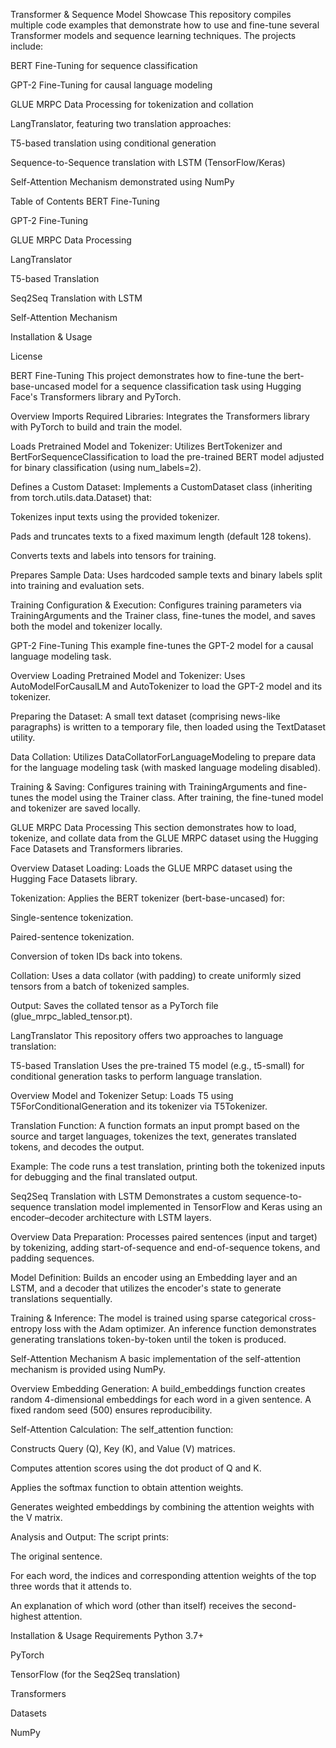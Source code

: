 Transformer & Sequence Model Showcase
This repository compiles multiple code examples that demonstrate how to use and fine-tune several Transformer models and sequence learning techniques. The projects include:

BERT Fine-Tuning for sequence classification

GPT-2 Fine-Tuning for causal language modeling

GLUE MRPC Data Processing for tokenization and collation

LangTranslator, featuring two translation approaches:

T5-based translation using conditional generation

Sequence-to-Sequence translation with LSTM (TensorFlow/Keras)

Self-Attention Mechanism demonstrated using NumPy

Table of Contents
BERT Fine-Tuning

GPT-2 Fine-Tuning

GLUE MRPC Data Processing

LangTranslator

T5-based Translation

Seq2Seq Translation with LSTM

Self-Attention Mechanism

Installation & Usage

License

BERT Fine-Tuning
This project demonstrates how to fine-tune the bert-base-uncased model for a sequence classification task using Hugging Face's Transformers library and PyTorch.

Overview
Imports Required Libraries:
Integrates the Transformers library with PyTorch to build and train the model.

Loads Pretrained Model and Tokenizer:
Utilizes BertTokenizer and BertForSequenceClassification to load the pre-trained BERT model adjusted for binary classification (using num_labels=2).

Defines a Custom Dataset:
Implements a CustomDataset class (inheriting from torch.utils.data.Dataset) that:

Tokenizes input texts using the provided tokenizer.

Pads and truncates texts to a fixed maximum length (default 128 tokens).

Converts texts and labels into tensors for training.

Prepares Sample Data:
Uses hardcoded sample texts and binary labels split into training and evaluation sets.

Training Configuration & Execution:
Configures training parameters via TrainingArguments and the Trainer class, fine-tunes the model, and saves both the model and tokenizer locally.

GPT-2 Fine-Tuning
This example fine-tunes the GPT-2 model for a causal language modeling task.

Overview
Loading Pretrained Model and Tokenizer:
Uses AutoModelForCausalLM and AutoTokenizer to load the GPT-2 model and its tokenizer.

Preparing the Dataset:
A small text dataset (comprising news-like paragraphs) is written to a temporary file, then loaded using the TextDataset utility.

Data Collation:
Utilizes DataCollatorForLanguageModeling to prepare data for the language modeling task (with masked language modeling disabled).

Training & Saving:
Configures training with TrainingArguments and fine-tunes the model using the Trainer class. After training, the fine-tuned model and tokenizer are saved locally.

GLUE MRPC Data Processing
This section demonstrates how to load, tokenize, and collate data from the GLUE MRPC dataset using the Hugging Face Datasets and Transformers libraries.

Overview
Dataset Loading:
Loads the GLUE MRPC dataset using the Hugging Face Datasets library.

Tokenization:
Applies the BERT tokenizer (bert-base-uncased) for:

Single-sentence tokenization.

Paired-sentence tokenization.

Conversion of token IDs back into tokens.

Collation:
Uses a data collator (with padding) to create uniformly sized tensors from a batch of tokenized samples.

Output:
Saves the collated tensor as a PyTorch file (glue_mrpc_labled_tensor.pt).

LangTranslator
This repository offers two approaches to language translation:

T5-based Translation
Uses the pre-trained T5 model (e.g., t5-small) for conditional generation tasks to perform language translation.

Overview
Model and Tokenizer Setup:
Loads T5 using T5ForConditionalGeneration and its tokenizer via T5Tokenizer.

Translation Function:
A function formats an input prompt based on the source and target languages, tokenizes the text, generates translated tokens, and decodes the output.

Example:
The code runs a test translation, printing both the tokenized inputs for debugging and the final translated output.

Seq2Seq Translation with LSTM
Demonstrates a custom sequence-to-sequence translation model implemented in TensorFlow and Keras using an encoder–decoder architecture with LSTM layers.

Overview
Data Preparation:
Processes paired sentences (input and target) by tokenizing, adding start-of-sequence <sos> and end-of-sequence <eos> tokens, and padding sequences.

Model Definition:
Builds an encoder using an Embedding layer and an LSTM, and a decoder that utilizes the encoder's state to generate translations sequentially.

Training & Inference:
The model is trained using sparse categorical cross-entropy loss with the Adam optimizer. An inference function demonstrates generating translations token-by-token until the <eos> token is produced.

Self-Attention Mechanism
A basic implementation of the self-attention mechanism is provided using NumPy.

Overview
Embedding Generation:
A build_embeddings function creates random 4-dimensional embeddings for each word in a given sentence. A fixed random seed (500) ensures reproducibility.

Self-Attention Calculation:
The self_attention function:

Constructs Query (Q), Key (K), and Value (V) matrices.

Computes attention scores using the dot product of Q and K.

Applies the softmax function to obtain attention weights.

Generates weighted embeddings by combining the attention weights with the V matrix.

Analysis and Output:
The script prints:

The original sentence.

For each word, the indices and corresponding attention weights of the top three words that it attends to.

An explanation of which word (other than itself) receives the second-highest attention.

Installation & Usage
Requirements
Python 3.7+

PyTorch

TensorFlow (for the Seq2Seq translation)

Transformers

Datasets

NumPy
